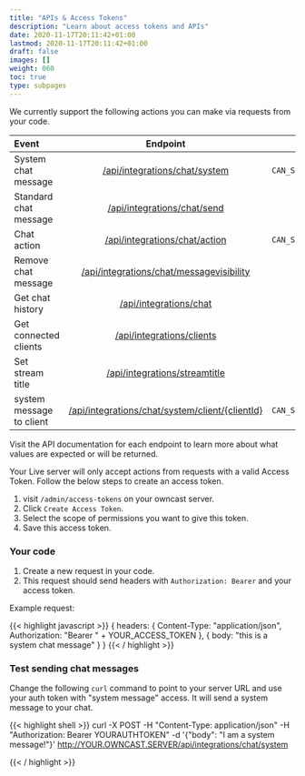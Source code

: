```yaml
---
title: "APIs & Access Tokens"
description: "Learn about access tokens and APIs"
date: 2020-11-17T20:11:42+01:00
lastmod: 2020-11-17T20:11:42+01:00
draft: false
images: []
weight: 060
toc: true
type: subpages
---
```


We currently support the following actions you can make via requests from your code.

| Event                    |                                                                      Endpoint                                                                      |                      Scope |
| :--------------------    | :------------------------------------------------------------------------------------------------------------------------------------------------: | -------------------------: |
| System chat message      |               <a href="/api/latest/#tag/Integrations/paths/~1api~1integrations~1streamtitle/post">/api/integrations/chat/system</a>                | `CAN_SEND_SYSTEM_MESSAGES` |
| Standard chat message    |                                                     <a href="">/api/integrations/chat/send</a>                                                     |        `CAN_SEND_MESSAGES` |
| Chat action              |                <a href="/api/latest/#tag/Integrations/paths/~1api~1integrations~1chat~1user/post">/api/integrations/chat/action</a>                | `CAN_SEND_SYSTEM_MESSAGES` |
| Remove chat message      | <a href="/api/latest/#tag/Integrations/paths/~1api~1integrations~1chat~1updatemessagevisibility/post">/api/integrations/chat/messagevisibility</a> |         `HAS_ADMIN_ACCESS` |
| Get chat history         |                       <a href="/api/latest/#tag/Integrations/paths/~1api~1integrations~1chat/get">/api/integrations/chat</a>                       |         `HAS_ADMIN_ACCESS` |
| Get connected clients    |                    <a href="/api/latest/#tag/Integrations/paths/~1api~1integrations~1clients/get">/api/integrations/clients</a>                    |         `HAS_ADMIN_ACCESS` |
| Set stream title         |               <a href="/api/latest/#tag/Integrations/paths/~1api~1integrations~1streamtitle/post">/api/integrations/streamtitle</a>                |         `HAS_ADMIN_ACCESS` |
| system message to client |                                  <a href="">/api/integrations/chat/system/client/{clientId}</a>                                                    | `CAN_SEND_SYSTEM_MESSAGES` |
Visit the API documentation for each endpoint to learn more about what values are expected or will be returned.

Your Live server will only accept actions from requests with a valid Access Token. Follow the below steps to create an access token.

1. visit `/admin/access-tokens` on your owncast server.
1. Click `Create Access Token`.
1. Select the scope of permissions you want to give this token.
1. Save this access token.

### Your code

1. Create a new request in your code.
1. This request should send headers with `Authorization: Bearer` and your access token.

Example request:

<!-- prettier-ignore -->
{{< highlight javascript >}}
{
    headers: {
        Content-Type: "application/json",
        Authorization: "Bearer " + YOUR_ACCESS_TOKEN
    },
    { body: "this is a system chat message" }
}
{{< / highlight >}}

### Test sending chat messages

Change the following `curl` command to point to your server URL and use your auth token with "system message" access. It will send a system message to your chat.

{{< highlight shell >}}
curl -X POST -H "Content-Type: application/json" -H "Authorization: Bearer YOURAUTHTOKEN" -d '{"body": "I am a system message!"}' http://YOUR.OWNCAST.SERVER/api/integrations/chat/system

{{< / highlight >}}
